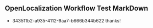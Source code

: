 ## OpenLocalization Workflow Test MarkDown
* 343511b2-a935-4112-9aa7-b666b344b622 thanks!

<!--HONumber=Sep16_HO1-->


